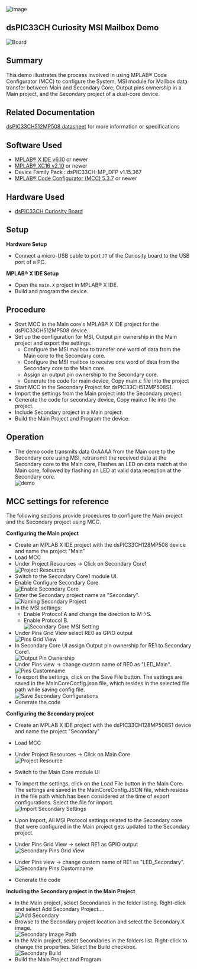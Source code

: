 ![image](images/microchip.jpg) 

## dsPIC33CH Curiosity MSI Mailbox Demo

![Board](images/Board.png)

## Summary

This demo illustrates the process involved in using MPLAB® Code Configurator (MCC) to configure 
the System, MSI module for Mailbox data transfer between Main and Secondary Core, Output pins ownership in a Main project, and the Secondary project of a 
dual-core device.

## Related Documentation

[dsPIC33CH512MP508 datasheet](https://www.microchip.com/dsPIC33CH512MP508) for more information or specifications

## Software Used

- [MPLAB® X IDE v6.10](https://www.microchip.com/mplabx) or newer
- [MPLAB® XC16 v2.10](https://www.microchip.com/xc16) or newer
- Device Family Pack : dsPIC33CH-MP_DFP v1.15.367
- [MPLAB® Code Configurator (MCC) 5.3.7](https://www.microchip.com/mcc) or newer

## Hardware Used

- [dsPIC33CH Curiosity Board](https://www.microchip.com/en-us/development-tool/dm330028-2)

## Setup

**Hardware Setup**

- Connect a micro-USB cable to port `J7` of the Curiosity board to the USB port of a PC.

**MPLAB® X IDE Setup**

- Open the `main.X` project in MPLAB® X IDE.
- Build and program the device.

## Procedure

- Start MCC in the Main core's MPLAB® X IDE project for the dsPIC33CH512MP508 device.
- Set up the configuration for MSI, Output pin ownership in the Main project and export the settings.
    - Configure the MSI mailbox to transfer one word of data from the Main  core to the Secondary core.
    - Configure the MSI mailbox to receive one word of data from the Secondary core to the Main core.
    - Assign an output pin ownership to the Secondary core.
    - Generate the code for main device, Copy main.c file into the project
- Start MCC in the Secondary Project for dsPIC33CH512MP508S1.
- Import the settings from the Main project into the Secondary project.
- Generate the code for secondary device, Copy main.c file into the project.
- Include Secondary project in a Main project.
- Build the Main Project and Program the device.


## Operation

- The demo code transmits data 0xAAAA from the Main core to the Secondary core using MSI, 
  retransmit the received data at the Secondary core to the Main core, Flashes an LED on data match at the Main core,
  followed by flashing an LED at valid data reception at the Secondary core.<br>
![demo](images/demo.png)

## MCC settings for reference

The following sections provide procedures to configure the Main project and the Secondary project using MCC.
 
**Configuring the Main project**

- Create an MPLAB X IDE project with the dsPIC33CH128MP508 device and name the project "Main"
- Load MCC
- Under Project Resources → Click on Secondary Core1<br>
![Project Resources](images/project_resources.png)
- Switch to the Secondary Core1 module UI.
- Enable Configure Secondary Core.<br>
![Enable Secondary Core](images/EnableSecondaryCore.png)
- Enter the Secondary project name as "Secondary".<br> 
![Naming Secondary Project](images/NamingSecondaryProject.png)
- In the MSI settings:
    - Enable Protocol A and change the direction to M->S.
    - Enable Protocol B.<br> 
    ![Secondary Core MSI Setting](images/SecondaryCoreMSISetting.png)
- Under Pins Grid View select RE0 as GPIO output<br> 
![Pins Grid View](images/pinsGridView.png)
- In Secondary Core UI assign Output pin ownership for RE1 to Secondary Core1.<br> 
![Output Pin Ownership](images/OutputPinOwnership.png)
- Under Pins view -> change custom name of RE0 as "LED_Main".<br>
![Pins Customname](images/pins_customname.png)
- To export the settings, click on the Save File button. The settings are saved in the MainCoreConfig.json file, which resides in the selected file path while saving config file.<br>
![Save Secondary Configurations](images/SaveSecondaryConfigurations.png)
- Generate the code

**Configuring the Secondary project**

- Create an MPLAB X IDE project with the dsPIC33CH128MP508S1 device and name the project "Secondary"
- Load MCC
- Under Project Resources -> Click on Main Core<br>
![Project Resource](images/Secondary_projectresource.png)
- Switch to the Main Core module UI
- To import the settings, click on the Load File button in the Main Core. The settings are saved in the MainCoreConfig.JSON file, which resides in the file path which has been considered at the time of export configurations. Select the file for import.<br>
![Import Secondary Settings](images/ImportSecondaryConfigbits.png)
- Upon Import, All MSI Protocol settings related to the Secondary core that were configured in the Main project gets updated to the Secondary project.

- Under Pins Grid View -> select RE1 as GPIO output<br> 
![Secondary Pins Grid View](images/sec_pins.png)
- Under Pins view -> change custom name of RE1 as "LED_Secondary".<br> 
![Secondary Pins Customname](images/sec_pinscustomname.png)
- Generate the code

**Including the Secondary project in the Main Project**

- In the Main project, select Secondaries in the folder listing. Right-click and select Add Secondary Project….<br> 
![Add Secondary](images/add_secondary.png)
- Browse to the Secondary project location and select the Secondary.X image.<br> 
![Secondary Image Path](images/sec_imagepath.png)
- In the Main project, select Secondaries in the folders list. Right-click to change the properties. Select the Build checkbox.<br> 
![Secondary Build](images/secondary_build.png)
- Build the Main Project and Program
